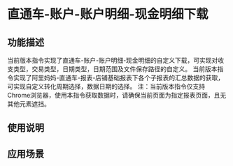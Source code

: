# 直通车-账户-账户明细-现金明细下载
## 功能描述
当前版本指令实现了直通车-账户-账户明细-现金明细的自定义下载，可实现对收支类型，交易类型，日期类型，日期范围及文件保存路径的自定义。
当前版本指令实现了阿里妈妈-直通车-报表-店铺基础报表下各个子报表的汇总数据的获取，可实现自定义转化周期选择，数据日期的选择。
注：当前版本指令仅支持Chrome浏览器，使用本指令获取数据时，请确保当前页面为指定报表页面，且无其他元素遮挡。
## 使用说明
## 应用场景
